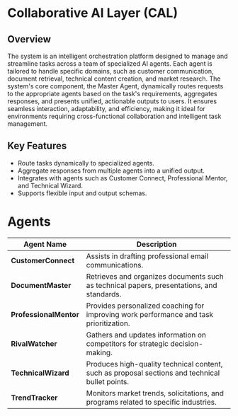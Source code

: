 # Collaborative AI Layer (CAL)

## Overview
The system is an intelligent orchestration platform designed to manage and streamline tasks across a team of specialized AI agents. Each agent is tailored to handle specific domains, such as customer communication, document retrieval, technical content creation, and market research. The system's core component, the Master Agent, dynamically routes requests to the appropriate agents based on the task's requirements, aggregates responses, and presents unified, actionable outputs to users. It ensures seamless interaction, adaptability, and efficiency, making it ideal for environments requiring cross-functional collaboration and intelligent task management.

## Key Features
- Route tasks dynamically to specialized agents.
- Aggregate responses from multiple agents into a unified output.
- Integrates with agents such as Customer Connect, Professional Mentor, and Technical Wizard.
- Supports flexible input and output schemas.

# Agents

| **Agent Name**         | **Description**                                                                                   |
|-------------------------|---------------------------------------------------------------------------------------------------|
| **CustomerConnect**     | Assists in drafting professional email communications.                                           |
| **DocumentMaster**      | Retrieves and organizes documents such as technical papers, presentations, and standards.         |
| **ProfessionalMentor**  | Provides personalized coaching for improving work performance and task prioritization.            |
| **RivalWatcher**        | Gathers and updates information on competitors for strategic decision-making.                     |
| **TechnicalWizard**     | Produces high-quality technical content, such as proposal sections and technical bullet points.   |
| **TrendTracker**        | Monitors market trends, solicitations, and programs related to specific industries.               |
